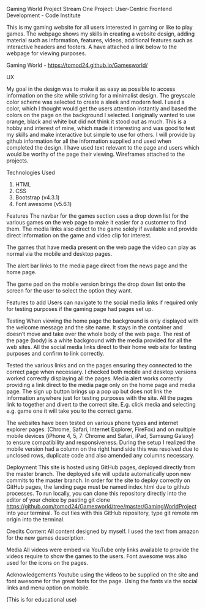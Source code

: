 Gaming World Project
Stream One Project: User-Centric Frontend Development - Code Institute

This is my gaming website for all users interested in gaming or like to play games. The webpage shows my skills in creating a website design, adding material such as information, features, videos, additional features such as interactive headers and footers. A have attached a link below to the webpage for viewing purposes.

Gaming World - https://tomod24.github.io/Gamesworld/

UX


My goal in the design was to make it as easy as possible to access information on the site while striving for a minimalist design. The greyscale color scheme was selected to create a sleek and modern feel.
I used a color, which I thought would get the users attention instantly and based the colors on the page on the background I selected. I originally wanted to use orange, black and white but did not think it stood out as much. This is a hobby and interest of mine, which made it interesting and was good to test my skills and make interactive but simple to use for others. I will provide by github information for all the information supplied and used when completed the design. I have used text relevant to the page and users which would be worthy of the page their viewing. Wireframes attached to the projects.

Technologies Used
1.	HTML
2.	CSS
3.	Bootstrap (v4.3.1)
4.	Font awesome (v5.6.1)

Features
The navbar for the games section uses a drop down list for the various games on the web page to make it easier for a customer to find them. The media links also direct to the game solely if available and provide direct information on the game and video clip for interest.

The games that have media present on the web page the video can play as normal via the mobile and desktop pages.

The alert bar links to the media page direct from the news page and the home page.

The game pad on the mobile version brings the drop down list onto the screen for the user to select the option they want.

Features to add
Users can navigate to the social media links if required only for testing purposes if the gaming page had pages set up.

Testing
When viewing the home page the background is only displayed with the welcome message and the site name. It stays in the container and doesn’t move and take over the whole body of the web page.
The rest of the page (body) is a white background with the media provided for all the web sites. All the social media links direct to their home web site for testing purposes and confirm to link correctly.

Tested the various links and on the pages ensuring they connected to the correct page when necessary. I checked both mobile and desktop versions worked correctly displaying all the pages. Media alert works correctly providing a link direct to the media page only on the home page and media page.
The sign up button brings up a pop up but does not link the information anywhere just for testing purposes with the site. All the pages link to together and divert to the correct site. E.g. click media and selecting e.g. game one it will take you to the correct game.

The websites have been tested on various phone types and internet explorer pages. (Chrome, Safari, Internet Explorer, FireFox) and on multiple mobile devices (iPhone 4, 5, 7: Chrome and Safari, iPad, Samsung Galaxy) to ensure compatibility and responsiveness. During the setup I realized the mobile version had a column on the right hand side this was resolved due to unclosed rows, duplicate code and also amended any columns necessary.

Deployment
This site is hosted using GitHub pages, deployed directly from the master branch. The deployed site will update automatically upon new commits to the master branch. In order for the site to deploy correctly on GitHub pages, the landing page must be named index.html due to github processes.
To run locally, you can clone this repository directly into the editor of your choice by pasting git clone https://github.com/tomod24/Gamesworld/tree/master/GamingWorldProject into your terminal. To cut ties with this GitHub repository, type git remote rm origin into the terminal.

Credits
Content
All content designed by myself. I used the text from amazon for the new games description.

Media
All videos were embed via YouTube only links available to provide the videos require to show the games to the users. Font awesome was also used for the icons on the pages.

Acknowledgements
Youtube using the videos to be supplied on the site and font awesome for the great fonts for the page. Using the fonts via the social links and menu option on mobile.

(This is for educational use)
